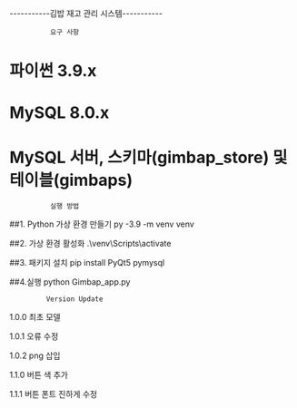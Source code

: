 -----------김밥 재고 관리 시스템-----------

             
              요구 사항
# 파이썬 3.9.x
#  MySQL 8.0.x
#  MySQL 서버, 스키마(gimbap_store) 및 테이블(gimbaps)

              
              
              실행 방법


##1. Python 가상 환경 만들기
  py -3.9 -m venv venv

##2. 가상 환경 활성화
  .\venv\Scripts\activate

##3. 패키지 설치
  pip install PyQt5 pymysql

##4.실행
  python Gimbap_app.py


             Version Update

1.0.0 최초 모델

1.0.1 오류 수정

1.0.2 png 삽입

1.1.0 버튼 색 추가

1.1.1 버튼 폰트 진하게 수정
